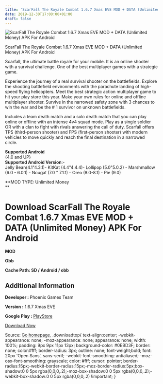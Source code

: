 ```yaml
---
title: 'ScarFall The Royale Combat 1.6.7 Xmas EVE MOD + DATA (Unlimited Money) APK For Android'
date: 2019-12-30T17:00:00+01:00
draft: false
---
```


![ScarFall The Royale Combat 1.6.7 Xmas EVE MOD + DATA (Unlimited Money) APK For Android](https://i1.wp.com/apkhome.net/wp-content/uploads/2019/12/ScarFall-The-Royale-Combat-1.6.7-Xmas-EVE-MOD-DATA-Unlimited-Money.jpg "ScarFall The Royale Combat 1.6.7 Xmas EVE MOD + DATA (Unlimited Money) APK For Android")

  

ScarFall The Royale Combat 1.6.7 Xmas EVE MOD + DATA (Unlimited Money) APK For Android

Scarfall, the ultimate battle royale for your mobile. It is an online shooter with a survival challenge. One of the best multiplayer games with a strategic game.

Experience the journey of a real survival shooter on the battlefields. Explore the shooting battlefield environments with the parachute landing of high-speed flying helicopters. Meet the best strategic action multiplayer game to hit your play store this year. Make your own rules for online and offline multiplayer shooter. Survive in the narrowed safety zone with 3 chances to win the war and be the # 1 survivor on unknown battlefields.

Includes a team death match and a solo death match that you can play online or offline with an intense 4v4 squad mode. Play as a single soldier OR with a clan to fight with rivals answering the call of duty. Scarfall offers TPS (third-person shooter) and FPS (first-person shooter) with modern vehicles to move quickly and reach the final destination in a narrowed circle.

**Supported Android**  
{4.0 and UP}  
**Supported Android Version**:-  
Jelly Bean(4.1"4.3.1)- KitKat (4.4"4.4.4)- Lollipop (5.0"5.0.2) - Marshmallow (6.0 - 6.0.1) - Nougat (7.0 " 7.1.1) - Oreo (8.0-8.1) - Pie (9.0)

**MOD TYPE: Unlimited Money  
**

Download ScarFall The Royale Combat 1.6.7 Xmas EVE MOD + DATA (Unlimited Money) APK For Android
===============================================================================================

**MOD**

**Obb**

**Cache Path: SD / Android / obb**

Additional Information
----------------------

**Developer :** Phoenix Games Team

**Version :** 1.6.7 Xmas EVE

**Google Play :** [PlayStore](https://play.google.com/store/apps/details?id=com.phoenix.scarfall.free.fps.tps.battle.royale.combat.survival.shooting.battleground.war)

  

[Download Now](https://store4app.co/post/scarfall-the-royale-combat-1-6-7-xmas-eve-mod-data-unlimited-money-apk-for-android_1577721442)

  
Source: [Go homepage.](https://store4app.co/post/scarfall-the-royale-combat-1-6-7-xmas-eve-mod-data-unlimited-money-apk-for-android_1577721442) .downloadtop{ text-align:center; -webkit-appearance: none; -moz-appearance: none; appearance: none; width: 100%; padding: 9px 9px 11px 13px; background-color: #0EBD3F; border: none; color:#fff; border-radius: 3px; outline: none; font-weight;bold; font: 20px 'Open Sans', sans-serif; -webkit-font-smoothing: antialiased; -moz-osx-font-smoothing: grayscale; color: #fff; cursor: pointer; border-radius:15px;-webkit-border-radius:15px;-moz-border-radius:5px;box-shadow:0 0 5px rgba(0,0,0,.2);-moz-box-shadow:0 0 5px rgba(0,0,0,.2);-webkit-box-shadow:0 0 5px rgba(0,0,0,.2) !important; }